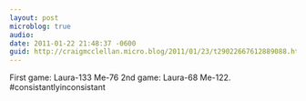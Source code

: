 ```yaml
---
layout: post
microblog: true
audio: 
date: 2011-01-22 21:48:37 -0600
guid: http://craigmcclellan.micro.blog/2011/01/23/t29022667612889088.html
---
```

First game: Laura-133 Me-76 2nd game: Laura-68 Me-122. #consistantlyinconsistant
